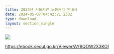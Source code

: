 ```yaml
---
title: 2024년 서울시민 노동권리 안내서
date: 2024-05-07T04:42:21.233Z
type: download
layout: section_single
---
```

![](/uploads/20240612094751a8282ada-bfab-40e7-b588-91615e37bf61.png)

<https://ebook.seoul.go.kr/Viewer/AY9QOW2X3KOI>